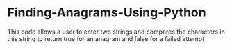 # Finding-Anagrams-Using-Python
This code allows  a user to enter two strings and compares the characters in this string to return true for an anagram and false for a failed attempt
